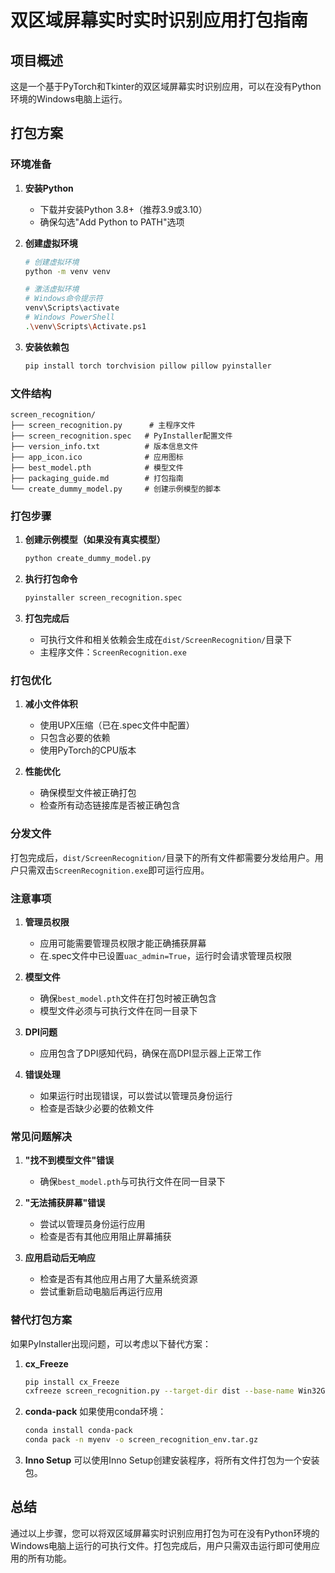 # 双区域屏幕实时实时识别应用打包指南

## 项目概述

这是一个基于PyTorch和Tkinter的双区域屏幕实时识别应用，可以在没有Python环境的Windows电脑上运行。

## 打包方案

### 环境准备

1. **安装Python**
   - 下载并安装Python 3.8+（推荐3.9或3.10）
   - 确保勾选"Add Python to PATH"选项

2. **创建虚拟环境**
   ```bash
   # 创建虚拟环境
   python -m venv venv
   
   # 激活虚拟环境
   # Windows命令提示符
   venv\Scripts\activate
   # Windows PowerShell
   .\venv\Scripts\Activate.ps1
   ```

3. **安装依赖包**
   ```bash
   pip install torch torchvision pillow pillow pyinstaller
   ```

### 文件结构

```
screen_recognition/
├── screen_recognition.py      # 主程序文件
├── screen_recognition.spec   # PyInstaller配置文件
├── version_info.txt          # 版本信息文件
├── app_icon.ico              # 应用图标
├── best_model.pth            # 模型文件
├── packaging_guide.md        # 打包指南
└── create_dummy_model.py     # 创建示例模型的脚本
```

### 打包步骤

1. **创建示例模型（如果没有真实模型）**
   ```bash
   python create_dummy_model.py
   ```

2. **执行打包命令**
   ```bash
   pyinstaller screen_recognition.spec
   ```

3. **打包完成后**
   - 可执行文件和相关依赖会生成在`dist/ScreenRecognition/`目录下
   - 主程序文件：`ScreenRecognition.exe`

### 打包优化

1. **减小文件体积**
   - 使用UPX压缩（已在.spec文件中配置）
   - 只包含必要的依赖
   - 使用PyTorch的CPU版本

2. **性能优化**
   - 确保模型文件被正确打包
   - 检查所有动态链接库是否被正确包含

### 分发文件

打包完成后，`dist/ScreenRecognition/`目录下的所有文件都需要分发给用户。用户只需双击`ScreenRecognition.exe`即可运行应用。

### 注意事项

1. **管理员权限**
   - 应用可能需要管理员权限才能正确捕获屏幕
   - 在.spec文件中已设置`uac_admin=True`，运行时会请求管理员权限

2. **模型文件**
   - 确保`best_model.pth`文件在打包时被正确包含
   - 模型文件必须与可执行文件在同一目录下

3. **DPI问题**
   - 应用包含了DPI感知代码，确保在高DPI显示器上正常工作

4. **错误处理**
   - 如果运行时出现错误，可以尝试以管理员身份运行
   - 检查是否缺少必要的依赖文件

### 常见问题解决

1. **"找不到模型文件"错误**
   - 确保`best_model.pth`与可执行文件在同一目录下

2. **"无法捕获屏幕"错误**
   - 尝试以管理员身份运行应用
   - 检查是否有其他应用阻止屏幕捕获

3. **应用启动后无响应**
   - 检查是否有其他应用占用了大量系统资源
   - 尝试重新启动电脑后再运行应用

### 替代打包方案

如果PyInstaller出现问题，可以考虑以下替代方案：

1. **cx_Freeze**
   ```bash
   pip install cx_Freeze
   cxfreeze screen_recognition.py --target-dir dist --base-name Win32GUI
   ```

2. **conda-pack**
   如果使用conda环境：
   ```bash
   conda install conda-pack
   conda pack -n myenv -o screen_recognition_env.tar.gz
   ```

3. **Inno Setup**
   可以使用Inno Setup创建安装程序，将所有文件打包为一个安装包。

## 总结

通过以上步骤，您可以将双区域屏幕实时识别应用打包为可在没有Python环境的Windows电脑上运行的可执行文件。打包完成后，用户只需双击运行即可使用应用的所有功能。
